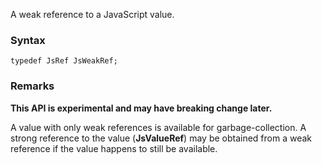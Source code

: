 A weak reference to a JavaScript value.

### Syntax 
```
typedef JsRef JsWeakRef;
```
### Remarks
**This API is experimental and may have breaking change later.** 

A value with only weak references is available for garbage-collection. A strong reference
to the value (__JsValueRef__) may be obtained from a weak reference if the value happens
to still be available.